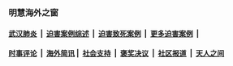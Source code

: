 
### 明慧海外之窗

####  [武汉肺炎](indexes/365.md?t=03130500) &nbsp;|&nbsp;  [迫害案例综述](indexes/328.md?t=03130500) &nbsp;|&nbsp; [迫害致死案例](indexes/277.md?t=03130500)  &nbsp;|&nbsp; [更多迫害案例](indexes/81.md?t=03130500)  &nbsp;|&nbsp; 
####  [时事评论](indexes/19.md?t=03130500) &nbsp;|&nbsp; [海外简讯](indexes/245.md?t=03130500)&nbsp;|&nbsp;  [社会支持](indexes/140.md?t=03130500) &nbsp;|&nbsp; [褒奖决议](indexes/282.md?t=03130500) &nbsp;|&nbsp; [社区报道](indexes/91.md?t=03130500)  &nbsp;|&nbsp; [天人之间](indexes/78.md?t=03130500) 

